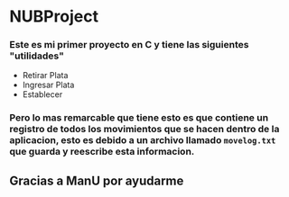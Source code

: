 # NUBProject
### Este es mi primer proyecto en C y tiene las siguientes "utilidades"
* Retirar Plata
* Ingresar Plata
* Establecer
### Pero lo mas remarcable que tiene esto es que contiene un registro de todos los movimientos que se hacen dentro de la aplicacion, esto es debido a un archivo llamado `movelog.txt` que guarda y reescribe esta informacion.

## Gracias a ManU por ayudarme
